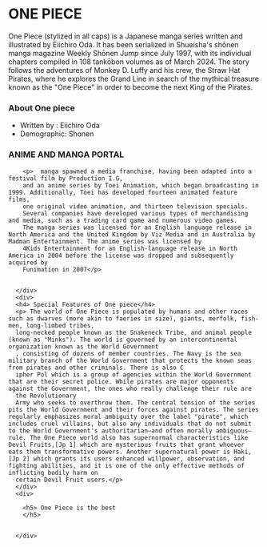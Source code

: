 <!DOCTYPE html>
<html>
  <head>
    <title>One Piece</title>
    <link rel="stylesheet" href="styles.css" />
  </head>
  <body>
      <h1 class="title">ONE PIECE </h1>
      <p> One Piece (stylized in all caps) is a Japanese manga series written and illustrated by Eiichiro Oda. It has been serialized in Shueisha's shōnen manga magazine Weekly Shōnen Jump since July 1997, with its individual chapters compiled in 108 tankōbon volumes as of March 2024. The story follows the adventures of Monkey D. Luffy and his crew, the Straw Hat Pirates, where he explores the Grand Line in search of the mythical treasure known as the "One Piece" in order to become the next King of the Pirates.</p>
      <div>
        <h3> About One piece </h3>
        <ul>
          <li> Written by :  Eiichiro Oda</li>
          <li> Demographic:  Shonen</li>
        </ul>
      </div>
      <div>
        <h3> ANIME AND MANGA PORTAL</h3>
        
        <p>  manga spawned a media franchise, having been adapted into a festival film by Production I.G, 
        and an anime series by Toei Animation, which began broadcasting in 1999. Additionally, Toei has developed fourteen animated feature films, 
        one original video animation, and thirteen television specials.
        Several companies have developed various types of merchandising and media, such as a trading card game and numerous video games. 
        The manga series was licensed for an English language release in North America and the United Kingdom by Viz Media and in Australia by Madman Entertainment. The anime series was licensed by 
        4Kids Entertainment for an English-language release in North America in 2004 before the license was dropped and subsequently acquired by
        Funimation in 2007</p>
        
        
      </div>
      <div> 
      <h4> Special Features of One piece</h4>
      <p> The world of One Piece is populated by humans and other races such as dwarves (more akin to faeries in size), giants, merfolk, fish-men, long-limbed tribes, 
      long-necked people known as the Snakeneck Tribe, and animal people (known as "Minks"). The world is governed by an intercontinental organization known as the World Government
      , consisting of dozens of member countries. The Navy is the sea military branch of the World Government that protects the known seas from pirates and other criminals. There is also C
      ipher Pol which is a group of agencies within the World Government that are their secret police. While pirates are major opponents against the Government, the ones who really challenge their rule are
      the Revolutionary
      Army who seeks to overthrow them. The central tension of the series pits the World Government and their forces against pirates. The series regularly emphasizes moral ambiguity over the label "pirate", which includes cruel villains, but also any individuals that do not submit to the World Government's authoritarian—and often morally ambiguous—rule. The One Piece world also has supernormal characteristics like Devil Fruits,[Jp 1] which are mysterious fruits that grant whoever eats them transformative powers. Another supernatural power is Haki,[Jp 2] which grants its users enhanced willpower, observation, and fighting abilities, and it is one of the only effective methods of inflicting bodily harm on
      certain Devil Fruit users.</p>
      </div>
      <div> 
      
        <h5> One Piece is the best
        </h5>
        
        
      </div>
  </body>
 
</html>
